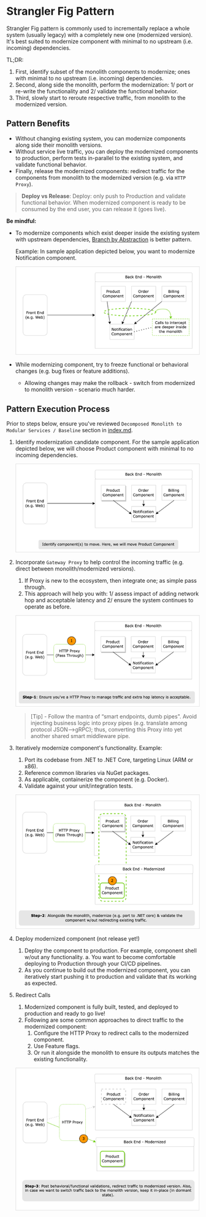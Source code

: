 # Strangler Fig Pattern

Strangler Fig pattern is commonly used to incrementally replace a whole system (usually legacy) with a completely new one (modernized version).
It's best suited to modernize component with minimal to no upstream (i.e. incoming) dependencies.

TL;DR:

1. First, identify subset of the monolith components to modernize; ones with minimal to no upstream (i.e. incoming) dependencies.
1. Second, along side the monolith, perform the modernization: 1/ port or re-write the functionality and 2/ validate the functional behavior.
1. Third, slowly start to reroute respective traffic, from monolith to the modernized version.

## Pattern Benefits

- Without changing existing system, you can modernize components along side their monolith versions.
- Without service live traffic, you can deploy the modernized components to production, perform tests in-parallel to the existing system, and validate functional behavior.
- Finally, release the modernized components: redirect traffic for the components from monolith to the modernized version (e.g. via `HTTP Proxy`).

> **Deploy vs Release**: Deploy: only push to Production and validate functional behavior. When modernized component is ready to be consumed by the end user, you can release it (goes live).

**Be mindful:**

- To modernize components which exist deeper inside the existing system with upstream dependencies, [Branch by Abstraction](./2-branch-by-abstraction.md) is better pattern.

  Example: In sample application depicted below, you want to modernize Notification component.

  ![branch-by-abstraction-overview](../diagrams/branch-by-abstraction-overview.png)

- While modernizing component, try to freeze functional or behavioral changes (e.g. bug fixes or feature additions).
  - Allowing changes may make the rollback - switch from modernized to monolith version - scenario much harder.

## Pattern Execution Process

 Prior to steps below, ensure you've reviewed `Decomposed Monolith to Modular Services / Baseline` section in [index.md](../index.md).

1. Identify modernization candidate component. For the sample application depicted below, we will choose Product component with minimal to no incoming dependencies.

    ![strangler-fig-identify-component](../diagrams/strangler-fig-identify-component.png)

1. Incorporate `Gateway Proxy` to help control the incoming traffic (e.g. direct between monolith/modernized versions).

    1. If Proxy is new to the ecosystem, then integrate one; as simple pass through.
    1. This approach will help you with: 1/ assess impact of adding network hop and acceptable latency and 2/ ensure the system continues to operate as before.

    ![strangler-fig-http-proxy](../diagrams/strangler-fig-http-proxy.png)

    > [Tip] - Follow the mantra of “smart endpoints, dumb pipes". Avoid injecting business logic into proxy pipes (e.g. translate among protocol JSON-->gRPC); thus, converting this Proxy into yet another shared smart middleware pipe.

1. Iteratively modernize component's functionality. Example:
    1. Port its codebase from .NET to .NET Core, targeting Linux (ARM or x86).
    1. Reference common libraries via NuGet packages.
    1. As applicable, containerize the component (e.g. Docker).
    1. Validate against your unit/integration tests.

    ![strangler-fig-modernize-component](../diagrams/strangler-fig-modernize-component.png)

1. Deploy modernized component (not release yet!)

    1. Deploy the component to production. For example, component shell w/out any functionality.
        a. You want to become comfortable deploying to Production through your CI/CD pipelines.
    1. As you continue to build out the modernized component, you can iteratively start pushing it to production and validate that its working as expected.

1. Redirect Calls

    1. Modernized component is fully built, tested, and deployed to production and ready to go live!
    1. Following are some common approaches to direct traffic to the modernized component:
        1. Configure the HTTP Proxy to redirect calls to the modernized component.
        1. Use Feature flags.
        1. Or run it alongside the monolith to ensure its outputs matches the existing functionality.
  
    ![strangler-fig-switch-traffic](../diagrams/strangler-fig-switch-traffic.png)